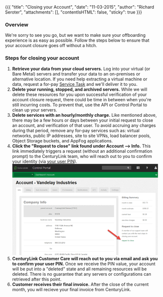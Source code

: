 {{{
  "title": "Closing your Account",
  "date": "11-03-2015",
  "author": "Richard Seroter",
  "attachments": [],
  "contentIsHTML": false,
  "sticky": true
}}}

### Overview

We're sorry to see you go, but we want to make sure your offboarding experience is as easy as possible. Follow the steps below to ensure that your account closure goes off without a hitch.

### Steps for closing your account

1. __Retrieve your data from your cloud servers.__ Log into your virtual (or Bare Metal) servers and transfer your data to an on-premises or alternative location. If you need help extracting a virtual machine or data, request a for-pay [Service Task](https://www.ctl.io/service-tasks/) and we'll deliver it to you.
2. __Delete your running, stopped, and archived servers.__ While we will delete these resources for you upon successful verification of your account closure request, there could be time in between when you're still incurring costs. To prevent that, use the API or Control Portal to clean up your servers.
3. __Delete services with an hourly/monthly charge.__ Like mentioned above, there may be a few hours or days between your initial request to close an account, and verification of that user. To avoid accruing any charges during that period, remove any for-pay services such as: virtual networks, public IP addresses, site to site VPNs, load balancer pools, Object Storage buckets, and AppFog applications.
4. __Click the "Request to close" link found under Account --> Info.__ This link immediately triggers a request (without an additional confirmation prompt) to the CenturyLink team, who will reach out to you to confirm your identity (via [your user PIN](https://www.ctl.io/knowledge-base/support/pin-authentication-for-support-requests/)).
![Close account](../images/2015-11-03_closeaccount1.png)
5. __CenturyLink Customer Care will reach out to you via email and ask you to confirm your user PIN.__ Once we receive the PIN value, your account will be put into a "deleted" state and all remaining resources will be deleted. There is no guarantee that any servers or configurations can retrieved after this point.
6. __Customer receives their final invoice.__ After the close of the current month, you will recieve your final invoice from CenturyLink.
